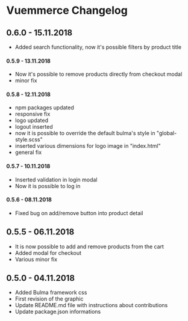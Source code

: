 # Vuemmerce Changelog

## 0.6.0 - 15.11.2018

* Added search functionality, now it's possible filters by product title

#### 0.5.9 - 13.11.2018

* Now it's possible to remove products directly from checkout modal
* minor fix

#### 0.5.8 - 12.11.2018

* npm packages updated
* responsive fix
* logo updated
* logout inserted
* now it is possible to override the default bulma's style in "global-style.scss"
* inserted various dimensions for logo image in "index.html"
* general fix

#### 0.5.7 - 10.11.2018

* Inserted validation in login modal
* Now it is possible to log in

#### 0.5.6 - 08.11.2018

* Fixed bug on add/remove button into product detail

## 0.5.5 - 06.11.2018

* It is now possible to add and remove products from the cart
* Added modal for checkout
* Various minor fix

## 0.5.0 - 04.11.2018

* Added Bulma framework css
* First revision of the graphic
* Update README.md file with instructions about contributions
* Update package.json informations